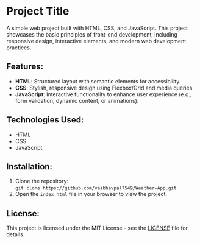 # Project Title

A simple web project built with HTML, CSS, and JavaScript. This project showcases the basic principles of front-end development, including responsive design, interactive elements, and modern web development practices.

## Features:
- **HTML**: Structured layout with semantic elements for accessibility.
- **CSS**: Stylish, responsive design using Flexbox/Grid and media queries.
- **JavaScript**: Interactive functionality to enhance user experience (e.g., form validation, dynamic content, or animations).

## Technologies Used:
- HTML
- CSS
- JavaScript

## Installation:
1. Clone the repository:  
   `git clone https://github.com/vaibhavpal7549/Weather-App.git`
2. Open the `index.html` file in your browser to view the project.

## License:
This project is licensed under the MIT License - see the [LICENSE](LICENSE) file for details.
